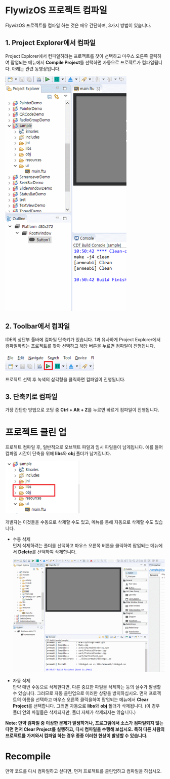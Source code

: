 # FlywizOS 프로젝트 컴파일
FlywizOS 프로젝트를 컴파일 하는 것은 매우 간단하며, 3가지 방법이 있습니다.

## 1. Project Explorer에서 컴파일
Project Explorer에서 컨파일하려는 프로젝트를 찾아 선택하고 마우스 오른쪽 클릭하여 팝업되는 메뉴에서 **Compile Project**를 선택하면 자동으로 프로젝트가 컴파일됩니다. 아래는 관련 동영상입니다.

 ![](assets/compile_from_context_menu.gif)  

## 2. Toolbar에서 컴파일
IDE의 상단부 툴바에 컴파일 단축키가 있습니다. 1과 유사하게 Project Explorer에서 컴파일하려는 프로젝트를 찾아 선택하고 해당 버튼을 누르면 컴파일이 진행됩니다.  

![](assets/compile_from_toolbar.png)   

프로젝트 선택 후 녹색의 삼각형을 클릭하면 컴파일이 진행됩니다.

## 3. 단축키로 컴파일
가장 간단한 방법으로 코딩 중 **Ctrl + Alt + Z**를 누르면 빠르게 컴파일이 진행됩니다.

# 프로젝트 클린 업
프로젝트 컴파일 후, 일반적으로 오브젝트 파일과 임시 파일들이 남게됩니다. 예를 들어 컴파일 시간이 단축을 위해 **libs**와 **obj** 폴더가 남겨집니다.

![](assets/mark_libs_obj.png)  

개발자는 이것들을 수동으로 삭제할 수도 있고, 메뉴를 통해 자동으로 삭제할 수도 있습니다.

* 수동 삭제  
  먼저 삭제하려는 폴더를 선택하고 마우스 오른쪽 버튼을 클릭하여 팝업되는 메뉴에서 **Delete**를 선택하여 삭제합니다.

  ![수동으로 폴더 삭제](assets/delete_folder.gif)

* 자동 삭제  
  만약 매번 수동으로 삭제한다면, 다른 중요한 파일을 삭제하는 등의 실수가 발생할 수 있습니다. 그러므로 자동 클린업으로 이러한 상황을 방지하십시오.
  먼저 프로젝트의 이름을 선택하고 마우스 오른쪽 클릭을하여 팝업되는 메뉴에서 **Clear Project**를 선택합니다. 그러면 자동으로 **libs**와 **obj** 폴더가 삭제됩니다. (이 경우 폴더 안의 파일들은 삭제되지만, 폴더 자체가 삭제되지는 않습니다.)

**Note: 만약 컴파일 중 이상한 문제가 발생하거나, 프로그램에서 소스가 컴파일되지 않는다면 먼저 Clear Project를 실행하고, 다시 컴파일을 수행해 보십시오. 특히 다른 사람의 프로젝트를 가져와서 컴파일 하는 경우 종종 이러한 현상이 발생할 수 있습니다.**

# Recompile
만약 코드를 다시 컴파일하고 싶다면, 먼저 프로젝트를 클린업하고 컴파일을 하십시오.





